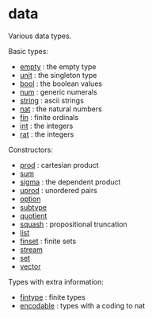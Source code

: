 data
====

Various data types.

Basic types:

* [empty](empty.lean) : the empty type
* [unit](unit.lean) : the singleton type
* [bool](bool.lean) : the boolean values
* [num](num.lean) : generic numerals
* [string](string.lean) : ascii strings
* [nat](nat/nat.md) : the natural numbers
* [fin](fin.lean) : finite ordinals
* [int](int/int.md) : the integers
* [rat](rat/rat.md) : the integers

Constructors:

* [prod](prod.lean) : cartesian product
* [sum](sum.lean)
* [sigma](sigma.lean) : the dependent product
* [uprod](uprod.lean) : unordered pairs
* [option](option.lean)
* [subtype](subtype.lean)
* [quotient](quotient/quotient.md)
* [squash](squash.lean) : propositional truncation
* [list](list/list.md)
* [finset](finset/finset.md) : finite sets
* [stream](stream.lean)
* [set](set/set.md)
* [vector](vector.lean)

Types with extra information:

* [fintype](fintype/fintype.md) : finite types
* [encodable](encodable.lean) : types with a coding to nat
